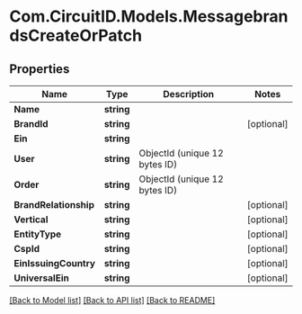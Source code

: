 
# Com.CircuitID.Models.MessagebrandsCreateOrPatch

## Properties

Name | Type | Description | Notes
------------ | ------------- | ------------- | -------------
**Name** | **string** |  | 
**BrandId** | **string** |  | [optional] 
**Ein** | **string** |  | 
**User** | **string** | ObjectId (unique 12 bytes ID) | 
**Order** | **string** | ObjectId (unique 12 bytes ID) | 
**BrandRelationship** | **string** |  | [optional] 
**Vertical** | **string** |  | [optional] 
**EntityType** | **string** |  | [optional] 
**CspId** | **string** |  | [optional] 
**EinIssuingCountry** | **string** |  | [optional] 
**UniversalEin** | **string** |  | [optional] 

[[Back to Model list]](../README.md#documentation-for-models)
[[Back to API list]](../README.md#documentation-for-api-endpoints)
[[Back to README]](../README.md)

